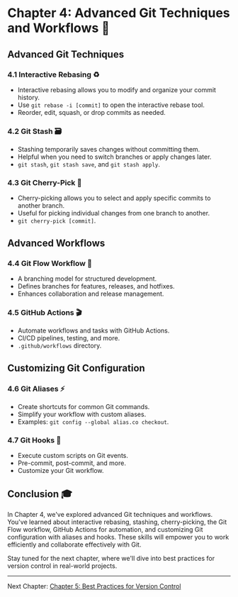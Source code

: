 # Chapter 4: Advanced Git Techniques and Workflows 🔧

## Advanced Git Techniques

### 4.1 Interactive Rebasing ♻️
- Interactive rebasing allows you to modify and organize your commit history.
- Use `git rebase -i [commit]` to open the interactive rebase tool.
- Reorder, edit, squash, or drop commits as needed.

### 4.2 Git Stash 🗃️
- Stashing temporarily saves changes without committing them.
- Helpful when you need to switch branches or apply changes later.
- `git stash`, `git stash save`, and `git stash apply`.

### 4.3 Git Cherry-Pick 🍒
- Cherry-picking allows you to select and apply specific commits to another branch.
- Useful for picking individual changes from one branch to another.
- `git cherry-pick [commit]`.

## Advanced Workflows

### 4.4 Git Flow Workflow 🔄
- A branching model for structured development.
- Defines branches for features, releases, and hotfixes.
- Enhances collaboration and release management.

### 4.5 GitHub Actions 🎬
- Automate workflows and tasks with GitHub Actions.
- CI/CD pipelines, testing, and more.
- `.github/workflows` directory.

## Customizing Git Configuration

### 4.6 Git Aliases ⚡
- Create shortcuts for common Git commands.
- Simplify your workflow with custom aliases.
- Examples: `git config --global alias.co checkout`.

### 4.7 Git Hooks 🔗
- Execute custom scripts on Git events.
- Pre-commit, post-commit, and more.
- Customize your Git workflow.

## Conclusion 🎓
In Chapter 4, we've explored advanced Git techniques and workflows. You've learned about interactive rebasing, stashing, cherry-picking, the Git Flow workflow, GitHub Actions for automation, and customizing Git configuration with aliases and hooks. These skills will empower you to work efficiently and collaborate effectively with Git.

Stay tuned for the next chapter, where we'll dive into best practices for version control in real-world projects.

---

Next Chapter: [Chapter 5: Best Practices for Version Control](./chapter5.md)
